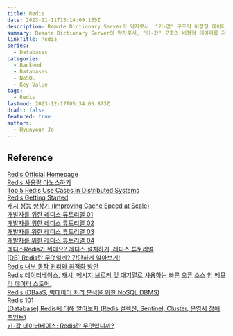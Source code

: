 ```yaml
---
title: Redis
date: 2023-11-11T15:14:09.155Z
description: Remote Dictionary Server의 약자로서, "키-값" 구조의 비정형 데이터를 저장하고 관리하기 위한 오픈 소스 기반의 비관계형 데이터베이스 관리 시스템
summary: Remote Dictionary Server의 약자로서, "키-값" 구조의 비정형 데이터를 저장하고 관리하기 위한 오픈 소스 기반의 비관계형 데이터베이스 관리 시스템
linkTitle: Redis
series:
  - Databases
categories:
  - Backend
  - Databases
  - NoSQL
  - Key Value
tags:
  - Redis
lastmod: 2023-12-17T05:34:05.873Z
draft: false
featured: true
authors:
  - Hyunyoun Jo
---
```


## Reference

[Redis Official Homepage](https://redis.io/)  
[Redis 사용량 타노스하기](https://news.hada.io/topic?id=11270)  
[Top 5 Redis Use Cases in Distributed Systems](https://medium.com/@maheshsaini.sec/top-5-redis-use-cases-in-distributed-systems-6aadc73121c6)  
[Redis Getting Started](https://cheese10yun.github.io/redis-getting-started/)  
[캐시 성능 향상기 (Improving Cache Speed at Scale)](https://meetup.nhncloud.com/posts/251)  
[개발자를 위한 레디스 튜토리얼 01](https://meetup.nhncloud.com/posts/224)  
[개발자를 위한 레디스 튜토리얼 02](https://meetup.nhncloud.com/posts/225)  
[개발자를 위한 레디스 튜토리얼 03](https://meetup.nhncloud.com/posts/226)  
[개발자를 위한 레디스 튜토리얼 04](https://meetup.nhncloud.com/posts/227)  
[레디스Redis가 뭐에요? 레디스 설치하기, 레디스 튜토리얼](https://sihyung92.oopy.io/database/redis/1)  
[[DB] Redis란 무엇일까? 간단하게 알아보기!](https://devlog-wjdrbs96.tistory.com/374)  
[Redis 내부 동작 원리와 최적화 방안](https://s-core.co.kr/insight/view/redis-%EB%82%B4%EB%B6%80-%EB%8F%99%EC%9E%91-%EC%9B%90%EB%A6%AC%EC%99%80-%EC%B5%9C%EC%A0%81%ED%99%94-%EB%B0%A9%EC%95%88/)  
[Redis 데이터베이스, 캐시, 메시지 브로커 및 대기열로 사용하는 빠른 오픈 소스 인 메모리 데이터 스토어.](https://aws.amazon.com/ko/redis/)  
[Redis (DBaaS, 빅데이터 처리 분석을 위한 NoSQL DBMS)](https://www.samsungsds.com/kr/database-redis/redis.html)  
[Redis 101](https://dabeen.medium.com/redis-101-6dd36bca2ac)  
[[Database] Redis에 대해 알아보자 (Redis 컬렉션, Sentinel, Cluster, 운영시 장애 포인트)](https://loosie.tistory.com/803)  
[키-값 데이터베이스: Redis란 무엇입니까?](https://appmaster.io/ko/blog/ki-gabs-deiteobeiseu-redisneun-mueosibnigga)
